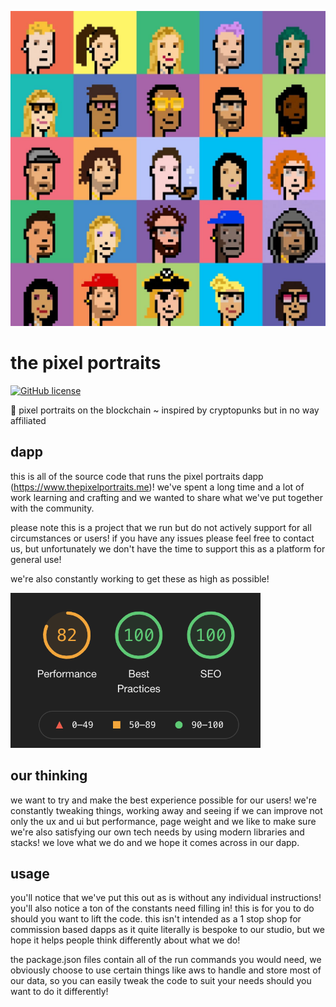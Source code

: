 ![Lighthouse score](packages/react-app/public/images/pixelportraits.jpg)
# the pixel portraits

[![GitHub license](https://img.shields.io/github/license/Naereen/StrapDown.js.svg)](https://github.com/Naereen/StrapDown.js/blob/master/LICENSE)

 🎨 pixel portraits on the blockchain ~ inspired by cryptopunks but in no way affiliated

## dapp

this is all of the source code that runs the pixel portraits dapp (https://www.thepixelportraits.me)! we've spent a long time and a lot of work learning and crafting and we wanted to share what we've put together with the community.

please note this is a project that we run but do not actively support for all circumstances or users! if you have any issues please feel free to contact us, but unfortunately we don't have the time to support this as a platform for general use!

we're also constantly working to get these as high as possible!

<img alt="lighthouse" src="packages/react-app/public/images/lighthouse.png" width="400" />

## our thinking

we want to try and make the best experience possible for our users! we're constantly tweaking things, working away and seeing if we can improve not only the ux and ui but performance, page weight and we like to make sure we're also satisfying our own tech needs by using modern libraries and stacks! we love what we do and we hope it comes across in our dapp.

## usage

you'll notice that we've put this out as is without any individual instructions! you'll also notice a ton of the constants need filling in! this is for you to do should you want to lift the code. this isn't intended as a 1 stop shop for commission based dapps as it quite literally is bespoke to our studio, but we hope it helps people think differently about what we do!

the package.json files contain all of the run commands you would need, we obviously choose to use certain things like aws to handle and store most of our data, so you can easily tweak the code to suit your needs should you want to do it differently!